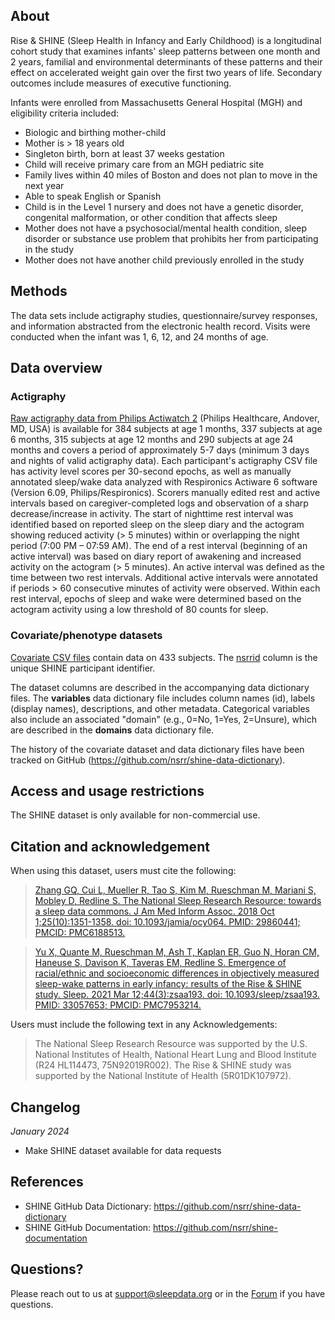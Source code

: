 ## About

Rise & SHINE (Sleep Health in Infancy and Early Childhood) is a longitudinal cohort study that examines infants' sleep patterns between one month and 2 years, familial and environmental determinants of these patterns and their effect on accelerated weight gain over the first two years of life. Secondary outcomes include measures of executive functioning.

Infants were enrolled from Massachusetts General Hospital (MGH) and eligibility criteria included:

- Biologic and birthing mother-child
- Mother is > 18 years old
- Singleton birth, born at least 37 weeks gestation
- Child will receive primary care from an MGH pediatric site
- Family lives within 40 miles of Boston and does not plan to move in the next year 
- Able to speak English or Spanish
- Child is in the Level 1 nursery and does not have a genetic disorder, congenital malformation, or other condition that affects sleep
- Mother does not have a psychosocial/mental health condition, sleep disorder or substance use problem that prohibits her from participating in the study
- Mother does not have another child previously enrolled in the study

## Methods

The data sets include actigraphy studies, questionnaire/survey responses, and information abstracted from the electronic health record. Visits were conducted when the infant was 1, 6, 12, and 24 months of age. 

## Data overview

### Actigraphy
[Raw actigraphy data from Philips Actiwatch 2](:files_path:/actigraphy) (Philips Healthcare, Andover, MD, USA) is available for 384 subjects at age 1 months, 337 subjects at age 6 months, 315 subjects at age 12 months and 290 subjects at age 24 months and covers a period of approximately 5-7 days (minimum 3 days and nights of valid actigraphy data). Each participant's actigraphy CSV file has activity level scores per 30-second epochs, as well as manually annotated sleep/wake data analyzed with Respironics Actiware 6 software (Version 6.09, Philips/Respironics).  Scorers manually edited rest and active intervals based on caregiver-completed logs and observation of a sharp decrease/increase in activity. The start of nighttime rest interval was identified based on reported sleep on the sleep diary and the actogram showing reduced activity (> 5 minutes) within or overlapping the night period (7:00 PM – 07:59 AM). The end of a rest interval (beginning of an active interval) was based on diary report of awakening and increased activity on the actogram (> 5 minutes). An active interval was defined as the time between two rest intervals. Additional active intervals were annotated if periods > 60 consecutive minutes of activity were observed. Within each rest interval, epochs of sleep and wake were determined based on the actogram activity using a low threshold of 80 counts for sleep.

### Covariate/phenotype datasets
[Covariate CSV files](:files_path:/datasets) contain data on 433 subjects. The [nsrrid](:variables_path:/nsrrid) column is the unique SHINE participant identifier. 

The dataset columns are described in the accompanying data dictionary files. The **variables** data dictionary file includes column names (id), labels (display names), descriptions, and other metadata. Categorical variables also include an associated "domain" (e.g., 0=No, 1=Yes, 2=Unsure), which are described in the **domains** data dictionary file.

The history of the covariate dataset and data dictionary files have been tracked on GitHub (https://github.com/nsrr/shine-data-dictionary). 

## Access and usage restrictions

The SHINE dataset is only available for non-commercial use.

## Citation and acknowledgement

When using this dataset, users must cite the following:

>[Zhang GQ, Cui L, Mueller R, Tao S, Kim M, Rueschman M, Mariani S, Mobley D, Redline S. The National Sleep Research Resource: towards a sleep data commons. J Am Med Inform Assoc. 2018 Oct 1;25(10):1351-1358. doi: 10.1093/jamia/ocy064. PMID: 29860441; PMCID: PMC6188513.](https://pubmed.ncbi.nlm.nih.gov/29860441/)

>[Yu X, Quante M, Rueschman M, Ash T, Kaplan ER, Guo N, Horan CM, Haneuse S, Davison K, Taveras EM, Redline S. Emergence of racial/ethnic and socioeconomic differences in objectively measured sleep-wake patterns in early infancy: results of the Rise & SHINE study. Sleep. 2021 Mar 12;44(3):zsaa193. doi: 10.1093/sleep/zsaa193. PMID: 33057653; PMCID: PMC7953214.](https://pubmed.ncbi.nlm.nih.gov/33057653/)

Users must include the following text in any Acknowledgements:

> The National Sleep Research Resource was supported by the U.S. National Institutes of Health, National Heart Lung and Blood Institute (R24 HL114473, 75N92019R002). The Rise & SHINE study was supported by the National Institute of Health (5R01DK107972).

## Changelog

*January 2024*

- Make SHINE dataset available for data requests

## References

- SHINE GitHub Data Dictionary: https://github.com/nsrr/shine-data-dictionary
- SHINE GitHub Documentation: https://github.com/nsrr/shine-documentation

## Questions?

Please reach out to us at support@sleepdata.org or in the [Forum](https://sleepdata.org/forum) if you have questions.

